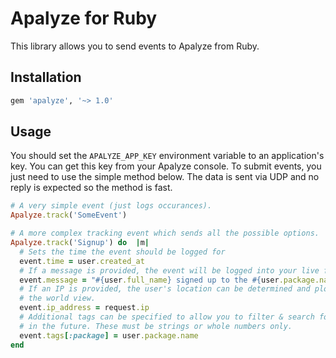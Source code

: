 # Apalyze for Ruby

This library allows you to send events to Apalyze from Ruby.

## Installation

```ruby
gem 'apalyze', '~> 1.0'
```

## Usage

You should set the `APALYZE_APP_KEY` environment variable to an application's key. You can get this key from your Apalyze console. To submit events, you just need to use the simple method below. The data is sent via UDP and no reply is expected so the method is fast.

```ruby
# A very simple event (just logs occurances).
Apalyze.track('SomeEvent')

# A more complex tracking event which sends all the possible options.
Apalyze.track('Signup') do  |m|
  # Sets the time the event should be logged for
  event.time = user.created_at
  # If a message is provided, the event will be logged into your live feed
  event.message = "#{user.full_name} signed up to the #{user.package.name} package"
  # If an IP is provided, the user's location can be determined and plotted onto
  # the world view.
  event.ip_address = request.ip
  # Additional tags can be specified to allow you to filter & search for statisics
  # in the future. These must be strings or whole numbers only.
  event.tags[:package] = user.package.name
end
```
